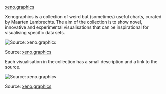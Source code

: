 [xeno.graphics](https://xeno.graphics/)

Xenographics is a collection of weird but (sometimes) useful charts, curated by Maarten Lambrechts. The aim of the collection is to show novel, innovative and experimental visualisations that can be inspirational for visualising specific data sets.

![Source: [xeno.graphics](https://xeno.graphics)](Data%20visualisation%20galleries%2054f97b3d69b04dbe86cbf50ba86ab8c5/xenographics.png)

Source: [xeno.graphics](https://xeno.graphics)

Each visualisation in the collection has a small description and a link to the source.

![Source: [xeno.graphics](https://xeno.graphics/upset-plot/)](Data%20visualisation%20galleries%2054f97b3d69b04dbe86cbf50ba86ab8c5/upset-plot-xenographics.png)

Source: [xeno.graphics](https://xeno.graphics/upset-plot/)